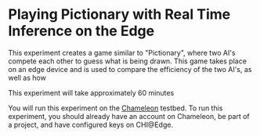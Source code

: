 # Playing Pictionary with Real Time Inference on the Edge

This experiment creates a game similar to "Pictionary", where two AI's compete each other to guess what is being drawn. This game takes place on an edge device and is used to compare the efficiency of the two AI's, as well as how 

This experiment will take approximately 60 minutes

You will run this experiment on the [Chameleon](https://chameleoncloud.org/) testbed. To run this experiment, you should already have an account on Chameleon, be part of a project, and have configured keys on CHI@Edge.

